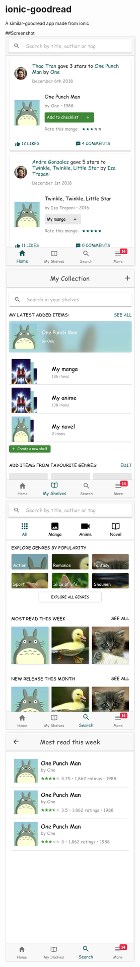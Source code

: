 # ionic-goodread
A similar-goodread app made from ionic

##Screenshot
![Screenshot](src/assets/imgs/Screen%20Shot%202019-01-07%20at%203.05.56%20PM.png)
![Screenshot](src/assets/imgs/Screen%20Shot%202019-01-07%20at%203.06.03%20PM.png)
![Screenshot](src/assets/imgs/Screen%20Shot%202019-01-07%20at%203.06.12%20PM.png)
![Screenshot](src/assets/imgs/Screen%20Shot%202019-01-07%20at%203.06.25%20PM.png)
